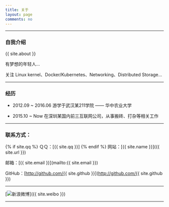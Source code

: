 ```yaml
---
title: 关于
layout: page
comments: no
---
```


---

### 自我介绍

{{ site.about }}

有梦想的年轻人...

关注 Linux kernel、Docker/Kubernetes、Networking、Distributed Storage...


---

### 经历

* 2012.09 ~ 2016.06 游学于武汉某211学院 —— 华中农业大学

* 2015.10 ~ Now     在深圳某国内前三互联网公司，从事搬砖、打杂等相关工作


---

### 联系方式：

{% if site.qq %}
ＱＱ：[{{ site.qq }}]
{% endif %}
网站：[{{ site.name }}]({{ site.url }})

邮箱：[{{ site.email }}](mailto:{{ site.email }})

GitHub：[http://github.com/{{ site.github }}](http://github.com/{{ site.github }})

----

[![新浪微博](http://service.t.sina.com.cn/widget/qmd/6049751054/02345c5a/1.png)]({{ site.weibo }})

----
